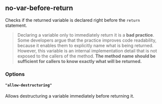 ## no-var-before-return

Checks if the returned variable is declared right before the `return` statement.

> Declaring a variable only to immediately return it is a **bad practice**. Some developers argue that the practice improves code readability, because it enables them to explicitly name what is being returned. However, this variable is an internal implementation detail that is not exposed to the callers of the method. **The method name should be sufficient for callers to know exactly what will be returned.**

### Options

#### `"allow-destructuring"`

Allows destructuring a variable immediately before returning it.
